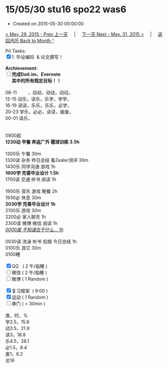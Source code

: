 # 15/05/30 stu16 spo22 was6

- Created on 2015-05-30 00:00:00

[< May. 29, 2015 - Prev 上一天](/_archived/lifelogs/2015/05/d29.md) &nbsp; &nbsp; | &nbsp; &nbsp; [下一天 Next - May. 31, 2015 >](/_archived/lifelogs/2015/05/d31.md) &nbsp; &nbsp; |  &nbsp; &nbsp; [返回月历 Back to Month ^](/_archived/lifelogs/2015/05/index.md)
<br/><div>Pri Tasks:<br clear="none"/><input type="checkbox" checked="true" />1. 毕设编码  & 论文撰写！</div>        <div><br clear="none"/></div>        <div><strong>Archievement:</strong></div>        <div><strong><input type="checkbox" />完成Doit.im、</strong><strong>Evernote</strong></div>        <div><strong>      其中的</strong><strong>所有</strong><strong>既定目标！！</strong></div>        <div>                <div><br clear="none"/></div>08-11         ，动动，动动，动动，<br clear="none"/>12-15 动乐，读乐，乐学，学学，<br clear="none"/>16-19 读读，乐乐，乐乐，必学，<br clear="none"/>20-23 学乐，必必，读读，废废，        </div>        <div>00-01 读乐。</div>        <div><br/>                <div><br clear="none"/></div>0900起<br clear="none"/><strong>1230动 早餐 奔返广外 毽球训练 3.5h</strong>        </div>        <div><br clear="none"/></div>        <div>1300乐 午餐 30m</div>        <div>1330读 杂务 昨日总结 看Zealer测评 30m</div>        <div>1430乐 同学沟通 游戏 1h</div>        <div><strong>1600学 完善毕业设计 1.5h</strong>                <div>1700读 交通 听书 阅读 1h</div>                <div><br clear="none"/></div>1900乐 音乐 游戏 晚餐 2h        </div>        <div>1930必 休息 30m<br clear="none"/><strong>2030学 </strong><strong>完善毕业设计</strong><strong> 1h</strong></div>        <div>                <div>2100乐 游戏 30m</div>                <div>2200必 家人聊天 1h</div>        <div>2300读 微博 微信 阅读 1h</div>                <div><i><u>0000废 不知道在干什么… 1h</u></i></div>                <div><br/></div>0030读 洗澡 听书 拾掇 今日总结 1h        </div>        <div>0100乐 其它 30m</div>        <div>0100睡</div>        <div><br clear="none"/></div>        <div><input type="checkbox" checked="true" />QQ   ( 2 午/临睡 ) <br clear="none"/><input type="checkbox" />微信 ( 2 午/临睡 ) </div>        <div><input type="checkbox" />微博 ( 1 Random ) </div>        <div><br clear="none"/></div>        <div><input type="checkbox" checked="true" />复习框架  ( 9:00 ) <br clear="none"/></div>        <div><input type="checkbox" checked="true" />运动 ( 1 Random ) </div>        <div><input type="checkbox" />串门 ( < 30min ) </div>        <div>                <div><br clear="none"/></div>类，时，%<br clear="none"/>学2.5，15.6<br clear="none"/>动3.5，21.9<br clear="none"/>读3，18.8<br clear="none"/>乐4.5，28.1<br clear="none"/>必1.5，9.4<br clear="none"/>废1，6.2<br clear="none"/>总16</div>
